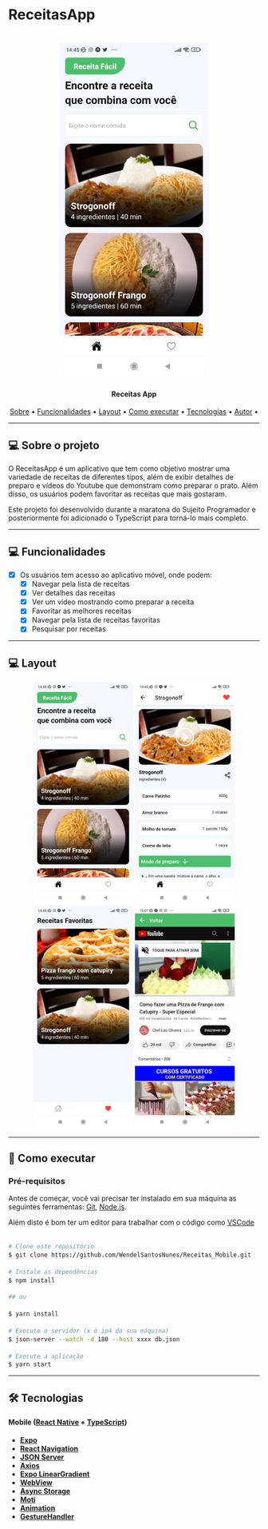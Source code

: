 # ReceitasApp

<h1 align="center" >
    <img alt="Receitas App" title="#ReceitasApp" src="./assets/img1.jpeg" width="300px" />
</h1>

<h4 align="center"> 
	Receitas App 
</h4>

<p align="center">
 <a href="#-sobre-o-projeto">Sobre</a> •
 <a href="#-funcionalidades">Funcionalidades</a> •
 <a href="#-layout">Layout</a> • 
 <a href="#-como-executar-o-projeto">Como executar</a> • 
 <a href="#-tecnologias">Tecnologias</a> • 
 <a href="#-autor">Autor</a> • 
</p>

---

## 💻 Sobre o projeto

O ReceitasApp é um aplicativo que tem como objetivo mostrar uma variedade de receitas de diferentes tipos, além de exibir detalhes de preparo e vídeos do Youtube que demonstram como preparar o prato. Além disso, os usuários podem favoritar as receitas que mais gostaram. 

Este projeto foi desenvolvido durante a maratona do Sujeito Programador e posteriormente foi adicionado o TypeScript para torná-lo mais completo.

---

## 💻 Funcionalidades
 
- [x] Os usuários tem acesso ao aplicativo móvel, onde podem:
  - [x] Navegar pela lista de receitas
  - [x] Ver detalhes das receitas 
  - [x] Ver um vídeo mostrando como preparar a receita 
  - [x] Favoritar as melhores receitas
  - [x] Navegar pela lista de receitas favoritas 
  - [x] Pesquisar por receitas

---

## 💻 Layout

<p align="center">
  <img alt="Receitas App" title="#ReceitasApp" src="./assets/img1.jpeg" width="200px" />
  <img alt="Receitas App" title="#ReceitasApp" src="./assets/img2.jpeg" width="200px" />
  <img alt="Receitas App" title="#ReceitasApp" src="./assets/img3.jpeg" width="200px" />
  <img alt="Receitas App" title="#ReceitasApp" src="./assets/img4.jpeg" width="200px" />
</p>

---

## 🚀 Como executar

### Pré-requisitos

Antes de começar, você vai precisar ter instalado em sua máquina as seguintes ferramentas:
[Git](https://git-scm.com), [Node.js](https://nodejs.org/en/). 

Além disto é bom ter um editor para trabalhar com o código como [VSCode](https://code.visualstudio.com/)

```bash

# Clone este repositório
$ git clone https://github.com/WendelSantosNunes/Receitas_Mobile.git

# Instale as dependências
$ npm install

## ou

$ yarn install

# Execute o servidor (x é ip4 da sua máquina)
$ json-server --watch -d 180 --host xxxx db.json

# Execute a aplicação
$ yarn start

```

---

## 🛠 Tecnologias

#### **Mobile**  ([React Native](http://www.reactnative.com/)  +  [TypeScript](https://www.typescriptlang.org/))

-   **[Expo](https://expo.io/)**
-   **[React Navigation](https://reactnavigation.org/)**
-   **[JSON Server](https://github.com/typicode/json-server)**
-   **[Axios](https://github.com/axios/axios)**
-   **[Expo LinearGradient](https://docs.expo.dev/versions/latest/sdk/linear-gradient/)**
-   **[WebView](https://docs.expo.dev/versions/latest/sdk/webview/)**
-   **[Async Storage](https://react-native-async-storage.github.io/async-storage/docs/install/)**
-   **[Moti](https://moti.fyi/)**
-   **[Animation](https://docs.expo.dev/develop/user-interface/animation/)**
-   **[GestureHandler](https://docs.expo.dev/versions/latest/sdk/gesture-handler/#usage)**